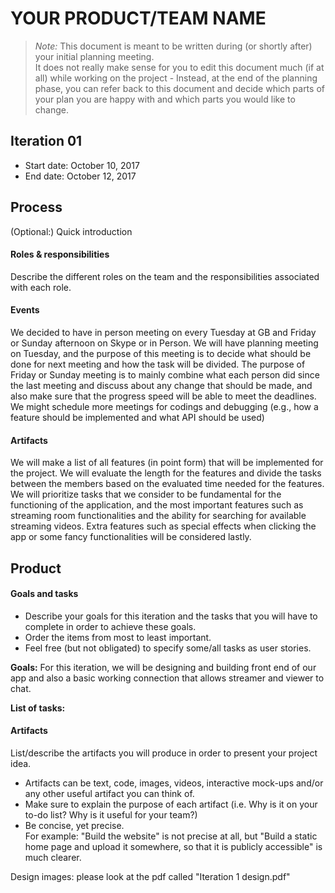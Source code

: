 # YOUR PRODUCT/TEAM NAME

 > _Note:_ This document is meant to be written during (or shortly after) your initial planning meeting.     
 > It does not really make sense for you to edit this document much (if at all) while working on the project - Instead, at the end of the planning phase, you can refer back to this document and decide which parts of your plan you are happy with and which parts you would like to change.


## Iteration 01

* Start date: October 10, 2017
* End date: October 12, 2017

## Process

(Optional:) Quick introduction

#### Roles & responsibilities

Describe the different roles on the team and the responsibilities associated with each role.

#### Events

We decided to have in person meeting on every Tuesday at GB and Friday or Sunday afternoon on Skype or in Person. We will have planning meeting on Tuesday, and the purpose of this meeting is to decide what should be done for next meeting and how the task will be divided. The purpose of Friday or Sunday meeting is to mainly combine what each person did since the last meeting and discuss about any change that should be made, and also make sure that the progress speed will be able to meet the deadlines. We might schedule more meetings for codings and debugging (e.g., how a feature should be implemented and what API should be used)

#### Artifacts

We will make a list of all features (in point form) that will be implemented for the project. We will evaluate the length for the features and divide the tasks between the members based on the evaluated time needed for the features. We will prioritize tasks that we consider to be fundamental for the functioning of the application, and the most important features such as streaming room functionalities and the ability for searching for available streaming videos. Extra features such as special effects when clicking the app or some fancy functionalities will be considered lastly.

## Product

#### Goals and tasks

* Describe your goals for this iteration and the tasks that you will have to complete in order to achieve these goals.
* Order the items from most to least important.
* Feel free (but not obligated) to specify some/all tasks as user stories.

**Goals:** For this iteration, we will be designing and building front end of our app and also a basic working connection that allows streamer and viewer to chat. 

**List of tasks:**



#### Artifacts

List/describe the artifacts you will produce in order to present your project idea.

* Artifacts can be text, code, images, videos, interactive mock-ups and/or any other useful artifact you can think of.
* Make sure to explain the purpose of each artifact (i.e. Why is it on your to-do list? Why is it useful for your team?)
* Be concise, yet precise.         
   For example: "Build the website" is not precise at all, but "Build a static home page and upload it somewhere, so that it is publicly accessible" is much clearer.

Design images: please look at the pdf called "Iteration 1 design.pdf"

